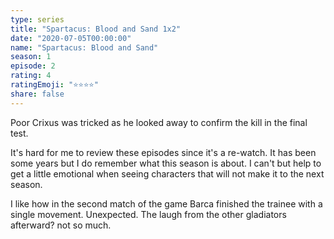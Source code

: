 ```yaml
---
type: series
title: "Spartacus: Blood and Sand 1x2"
date: "2020-07-05T00:00:00"
name: "Spartacus: Blood and Sand"
season: 1
episode: 2
rating: 4
ratingEmoji: "⭐️⭐️⭐️⭐️"
share: false
---
```


Poor Crixus was tricked as he looked away to confirm the kill in the final test.

It's hard for me to review these episodes since it's a re-watch. It has been some years but I do remember what this season is about. I can't but help to get a little emotional when seeing characters that will not make it to the next season.

I like how in the second match of the game Barca finished the trainee with a single movement. Unexpected. The laugh from the other gladiators afterward? not so much.
